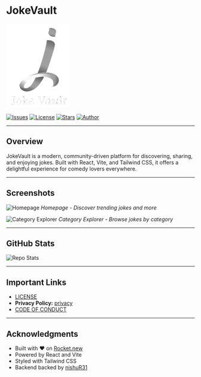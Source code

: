 # JokeVault

![JokeVault Logo](public/favicon.png)

[![Issues](https://img.shields.io/github/issues/nishuR31/jokevault)](https://github.com/nishuR31/jokevault/issues)
[![License](https://img.shields.io/badge/license-000000?color=blueviolet&logo=apache)](LICENSE)
[![Stars](https://img.shields.io/github/stars/nishuR31/jokevault?style=social)](https://github.com/nishuR31/jokevault)
[![Author](https://img.shields.io/badge/author-nishuR31-blueviolet)](https://github.com/nishuR31)

---

## Overview

JokeVault is a modern, community-driven platform for discovering, sharing, and enjoying jokes. Built with React, Vite, and Tailwind CSS, it offers a delightful experience for comedy lovers everywhere.

---

## Screenshots

![Homepage](public/screenshots/homepage.png)
_Homepage - Discover trending jokes and more_

![Category Explorer](public/category-explorer.png)
_Category Explorer - Browse jokes by category_

---

## GitHub Stats

![Repo Stats](https://github-readme-stats.vercel.app/api/pin/?username=nishuR31&repo=jokevault&theme=midnight-purple&hide_border=true&bg_color=00000000)

---

## Important Links

- [LICENSE](LICENSE)
- **Privacy Policy:** [privacy](src/pages/homepage/components/Footer.jsx)
- [CODE OF CONDUCT](CODE_OF_CONDUCT.md)

---

## Acknowledgments

- Built with ❤️ on [Rocket.new](https://rocket.new)
- Powered by React and Vite
- Styled with Tailwind CSS
- Backend backed by [nishuR31](https://github.com/nishuR31)
